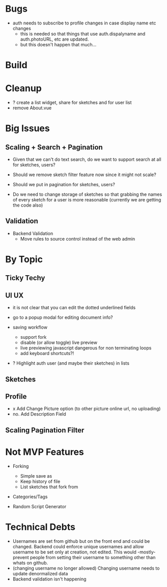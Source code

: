 # Bugs

- auth needs to subscribe to profile changes in case display name etc changes
  - this is needed so that things that use auth.dispalyname and auth.photoURL, etc are updated.
  - but this doesn't happen that much...

# Build

# Cleanup

- ? create a list widget, share for sketches and for user list
- remove About.vue

# Big Issues

## Scaling + Search + Pagination

- Given that we can't do text search, do we want to support search at all for sketches, users?

- Should we remove sketch filter feature now since it might not scale?

- Should we put in pagination for sketches, users?

- Do we need to change storage of sketches so that grabbing the names of every sketch for a user is more reasonable (currently we are getting the code also)

## Validation

- Backend Validation
  - Move rules to source control instead of the web admin

# By Topic

## Ticky Techy

## UI UX

- it is not clear that you can edit the dotted underlined fields

- go to a popup modal for editing document info?

- saving workflow

  - support fork
  - disable (or allow toggle) live preview
  - live previewing javascript dangerous for non terminating loops
  - add keyboard shortcuts?!

- ? Highlight auth user (and maybe their sketches) in lists

## Sketches

## Profile

- x Add Change Picture option (to other picture online url, no uploading)
- no. Add Description Field

## Scaling Pagination Filter

# Not MVP Features

- Forking

  - Simple save as
  - Keep history of file
  - List sketches that fork from

- Categories/Tags

- Random Script Generator

# Technical Debts

- Usernames are set from github but on the front end and could be changed. Backend could enforce unique usernames and allow username to be set only at creation, not edited. This would -mostly- prevent people from setting their username to something other than whats on github.
- (changing username no longer allowed) Changing username needs to update denormalized data
- Backend validation isn't happening
